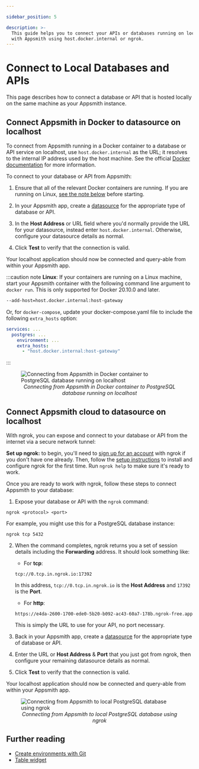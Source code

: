 ```yaml
---

sidebar_position: 5

description: >-
  This guide helps you to connect your APIs or databases running on localhost
  with Appsmith using host.docker.internal or ngrok.
---
```


# Connect to Local Databases and APIs

This page describes how to connect a database or API that is hosted locally on the same machine as your Appsmith instance.

## Connect Appsmith in Docker to datasource on localhost

To connect from Appsmith running in a Docker container to a database or API service on localhost, use `host.docker.internal` as the URL; it resolves to the internal IP address used by the host machine. See the official [Docker documentation](https://docs.docker.com/desktop/networking/#i-want-to-connect-from-a-container-to-a-service-on-the-host) for more information.

<VideoEmbed host="youtube" videoId="4XlgsVekzhI" title="Connecting from Appsmith in Docker to local datasource" caption="Connecting from Appsmith in Docker to local datasource"/>

To connect to your database or API from Appsmith:

1. Ensure that all of the relevant Docker containers are running. If you are running on Linux, [see the note below](#linux-note) before starting. 

2. In your Appsmith app, create a [datasource](/core-concepts/connecting-to-data-sources) for the appropriate type of database or API.

3. In the **Host Address** or URL field where you'd normally provide the URL for your datasource, instead enter `host.docker.internal`. Otherwise, configure your datasource details as normal.

4. Click **Test** to verify that the connection is valid.

<!-- anchor placed here to accommodate docs page header bar -->
<a name="linux-note"></a>

Your localhost application should now be connected and query-able from within your Appsmith app.


:::caution note
**Linux**: If your containers are running on a Linux machine, start your Appsmith container with the following command line argument to `docker run`. This is only supported for Docker 20.10.0 and later.

```bash
--add-host=host.docker.internal:host-gateway
```

Or, for `docker-compose`, update your docker-compose.yaml file to include the following `extra_hosts` option:

```yml
services: ...
  postgres: ...
    environment: ...
    extra_hosts:
      - "host.docker.internal:host-gateway"
```
:::

<figure>
  <img src="/img/local_db_config.png" style={{width: "100%", height: "auto"}} alt="Connecting from Appsmith in Docker container to PostgreSQL database running on localhost" />
  <figcaption align="center"><i>Connecting from Appsmith in Docker container to PostgreSQL database running on localhost</i></figcaption>
</figure>

## Connect Appsmith cloud to datasource on localhost

With ngrok, you can expose and connect to your database or API from the internet via a secure network tunnel:

<VideoEmbed host="youtube" videoId="IUX2rXmS17E" title="Connect to localhost using ngrok" caption="Connect to localhost using ngrok"/>

**Set up ngrok:** to begin, you'll need to [sign up for an account](https://dashboard.ngrok.com/signup) with ngrok if you don't have one already. Then, follow the [setup instructions](https://dashboard.ngrok.com/get-started/setup) to install and configure ngrok for the first time. Run `ngrok help` to make sure it's ready to work.

Once you are ready to work with ngrok, follow these steps to connect Appsmith to your database:

1. Expose your database or API with the ```ngrok``` command:
  ```
  ngrok <protocol> <port>
  ```
  For example, you might use this for a PostgreSQL database instance:
  ```
  ngrok tcp 5432
  ```

2. When the command completes, ngrok returns you a set of session details including the **Forwarding** address. It should look something like:
    * For **tcp**:
    ```
    tcp://0.tcp.in.ngrok.io:17392
    ```
    In this address, `tcp://0.tcp.in.ngrok.io` is the **Host Address** and `17392` is the **Port**.

    * For **http**:
    ```
    https://e4da-2600-1700-ede0-5b20-b092-ac43-60a7-178b.ngrok-free.app
    ```
    This is simply the URL to use for your API, no port necessary.

3. Back in your Appsmith app, create a [datasource](/core-concepts/connecting-to-data-sources) for the appropriate type of database or API.

4. Enter the URL or **Host Address** & **Port** that you just got from ngrok, then configure your remaining datasource details as normal.

5. Click **Test** to verify that the connection is valid.

Your localhost application should now be connected and query-able from within your Appsmith app.

<figure>
  <img src="/img/ngrok-config-example.png" style={{width: "100%", height: "auto"}} alt="Connecting from Appsmith to local PostgreSQL database using ngrok" />
  <figcaption align="center"><i>Connecting from Appsmith to local PostgreSQL database using ngrok</i></figcaption>
</figure>


## Further reading

* [Create environments with Git](/advanced-concepts/version-control-with-git/environments-with-git)
* [Table widget](/reference/widgets/table)
